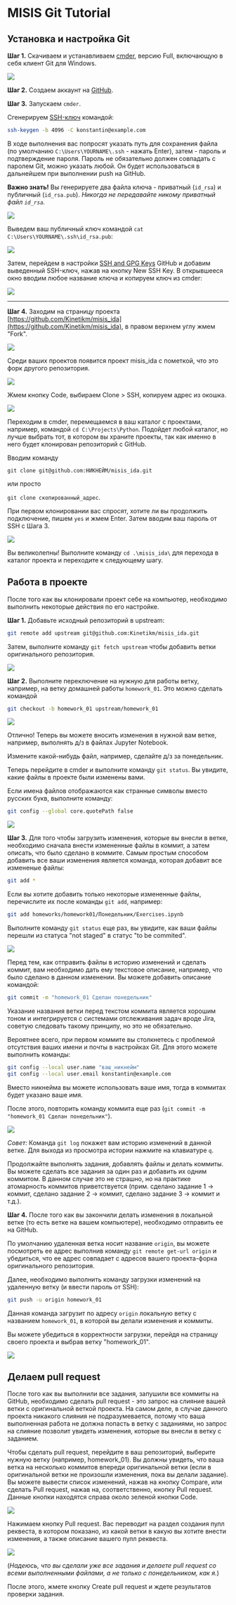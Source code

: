 # MISIS Git Tutorial

## Установка и настройка Git

**Шаг 1.** Скачиваем и устанавливаем [cmder](https://cmder.net/), версию Full, включающую в себя клиент Git для Windows.

![](images/01.png)

**Шаг 2.** Создаем аккаунт на [GitHub](https://github.com/).

**Шаг 3.** Запускаем `cmder`.

Сгенерируем [SSH-ключ](https://ru.wikipedia.org/wiki/SSH) командой:

```bash
ssh-keygen -b 4096 -C konstantin@example.com
```

В ходе выполнения вас попросят указать путь для сохранения файла (по умолчанию `C:\Users\YOURNAME\.ssh` - нажать Enter), затем - пароль и подтверждение пароля. Пароль не обязательно должен совпадать с паролем Git, можно указать любой. Он будет использоваться в дальнейшем при выполнении push на GitHub.

**Важно знать!** Вы генерируете два файла ключа - приватный (`id_rsa`) и публичный (`id_rsa.pub`). *Никогда не передавайте никому приватный файл `id_rsa`.*

![](images/cmder01.png)

Выведем ваш публичный ключ командой `cat C:\Users\YOURNAME\.ssh\id_rsa.pub`:

![](images/cmder02.png)

Затем, перейдем в настройки [SSH and GPG Keys](https://github.com/settings/keys) GitHub и добавим выведенный SSH-ключ, нажав на кнопку New SSH Key. В открывшееся окно вводим любое название ключа и копируем ключ из cmder:

![](images/cmder03.png)

---

**Шаг 4.** Заходим на страницу проекта [https://github.com/Kinetikm/misis_ida](https://github.com/Kinetikm/misis_ida), в правом верхнем углу жмем "Fork".

![](images/02.png)

Среди ваших проектов появится проект misis_ida с пометкой, что это форк другого репозитория.

![](images/03.png)

Жмем кнопку Code, выбираем Clone > SSH, копируем адрес из окошка.

![](images/04.png)

Переходим в cmder, перемещаемся в ваш каталог с проектами, например, командой `cd C:\Projects\Python`. Подойдет любой каталог, но лучше выбрать тот, в котором вы храните проекты, так как именно в него будет клонирован репозиторий с GitHub.

Вводим команду

`git clone git@github.com:НИКНЕЙМ/misis_ida.git`

или просто

`git clone скопированный_адрес`.

При первом клонировании вас спросят, хотите ли вы продолжить подключение, пишем `yes` и жмем Enter. Затем вводим ваш пароль от SSH с Шага 3.

![](images/cmder04.png)

Вы великолепны! Выполните команду `cd .\misis_ida\` для перехода в каталог проекта и переходите к следующему шагу.

## Работа в проекте

После того как вы клонировали проект себе на компьютер, необходимо выполнить некоторые действия по его настройке.

**Шаг 1.** Добавьте исходный репозиторий в upstream:

```bash
git remote add upstream git@github.com:Kinetikm/misis_ida.git
```

Затем, выполните команду `git fetch upstream` чтобы добавить ветки оригинального репозитория.

![](images/cmder05.png)

**Шаг 2.** Выполните переключение на нужную для работы ветку, например, на ветку домашней работы `homework_01`. Это можно сделать командой

```bash
git checkout -b homework_01 upstream/homework_01
```

![](images/cmder06.png)

Отлично! Теперь вы можете вносить изменения в нужной вам ветке, например, выполнять д/з в файлах Jupyter Notebook.

Измените какой-нибудь файл, например, сделайте д/з за понедельник.

Теперь перейдите в cmder и выполните команду `git status`. Вы увидите, какие файлы в проекте были изменены вами.

Если имена файлов отображаются как странные символы вместо русских букв, выполните команду:

```bash
git config --global core.quotePath false
```

![](images/cmder07.png)

**Шаг 3.** Для того чтобы загрузить изменения, которые вы внесли в ветке, необходимо сначала внести измененные файлы в коммит, а затем описать, что было сделано в коммите. Самым простым способом добавить все ваши изменения является команда, которая добавит все измененые файлы:

```bash
git add *
```

Если вы хотите добавить только некоторые измененные файлы, перечислите их после команды `git add`, например:

```bash
git add homeworks/homework01/Понедельник/Exercises.ipynb
```

Выполните команду `git status` еще раз, вы увидите, как ваши файлы перешли из статуса "not staged" в статус "to be commited".

![](images/cmder08.png)

Перед тем, как отправить файлы в историю изменений и сделать коммит, вам необходимо дать ему текстовое описание, например, что было сделано в данном изменении. Вы можете добавить описание командой:

```bash
git commit -m "homework_01 Сделан понедельник"
```

Указание названия ветки перед текстом коммита является хорошим тоном и интегрируется с системами отслеживания задач вроде Jira, советую следовать такому принципу, но это не обязательно.

Вероятнее всего, при первом коммите вы столкнетесь с проблемой отсутствия ваших имени и почты в настройках Git. Для этого можете выполнить команды:

```bash
git config --local user.name "ваш_никнейм"
git config --local user.email konstantin@example.com
```

Вместо никнейма вы можете использовать ваше имя, тогда в коммитах будет указано ваше имя.

После этого, повторить команду коммита еще раз (`git commit -m "homework_01 Сделан понедельник"`).

![](images/cmder09.png)

*Совет:* Команда `git log` покажет вам историю изменений в данной ветке. Для выхода из просмотра истории нажмите на клавиатуре `q`.

Продолжайте выполнять задания, добавлять файлы и делать коммиты. Вы можете сделать все задания за один раз и добавить их одним коммитом. В данном случае это не страшно, но на практике атомарность коммитов приветствуется (прим. сделано задание 1 -> коммит, сделано задание 2 -> коммит, сделано задание 3 -> коммит и т.д.).

**Шаг 4.** После того как вы закончили делать изменения в локальной ветке (то есть ветке на вашем компьютере), необходимо отправить ее на GitHub.

По умолчанию удаленная ветка носит название `origin`, вы можете посмотреть ее адрес выполнив команду `git remote get-url origin` и убедиться, что ее адрес совпадает с адресов вашего проекта-форка оригинального репозитория.

Далее, необходимо выполнить команду загрузки изменений на удаленную ветку (и ввести пароль от SSH):

```bash
git push -u origin homework_01
```

Данная команда загрузит по адресу `origin` локальную ветку с названием `homework_01`, в которой вы делали изменения и коммиты.

Вы можете убедиться в корректности загрузки, перейдя на страницу своего проекта и выбрав ветку "homework_01".

![](images/cmder10.png)

## Делаем pull request

После того как вы выполнили все задания, запушили все коммиты на GitHub, необходимо сделать pull request - это запрос на слияние вашей ветки с оригинальной веткой проекта. На самом деле, в случае данного проекта никакого слияния не подразумевается, потому что ваша выполненная работа не должна попасть в ветку с заданиями, но запрос на слияние позволит увидеть изменения, которые вы внесли в ветку с заданием.

Чтобы сделать pull request, перейдите в ваш репозиторий, выберите нужную ветку (например, homework_01). Вы должны увидеть, что ваша ветка на несколько коммитов впереди оригинальной ветки (если в оригинальной ветки не произошли изменения, пока вы делали задание). Вы можете вывести список изменений, нажав на кнопку Compare, или сделать Pull request, нажав на, соответственно, кнопку Pull request. Данные кнопки находятся справа около зеленой кнопки Code.

![](images/05.png)

Нажимаем кнопку Pull request. Вас переводит на раздел создания пулл реквеста, в котором показано, из какой ветки в какую вы хотите внести изменения, а также описание вашего пулл реквеста.

![](images/06.png)

(*Надеюсь, что вы сделали уже все задания и делаете pull request со всеми выполненными файлами, а не только с понедельником, как я.*)

После этого, жмете кнопку Create pull request и ждете результатов проверки задания.
